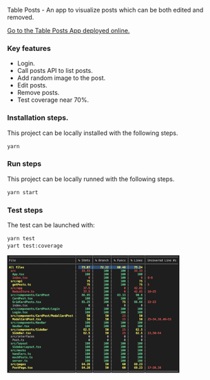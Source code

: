
Table Posts - An app to visualize posts which can be both edited and removed.

<a href="https://leafy-semifreddo-cd3cef.netlify.app/">
 
  Go to the Table Posts App deployed online.
</a>

### Key features

- Login.
- Call posts API to list posts.
- Add random image to the post.
- Edit posts.
- Remove posts.
- Test coverage near 70%.

### Installation steps.
This project can be locally installed with the following steps.
```bash
yarn
```

### Run steps
This project can be locally runned with the following steps.

```bash
yarn start
```

### Test steps
The test can be launched with:
```bash
yarn test
yart test:coverage
```

  <img alt="Test Coverage" src="./src/Images/test-coverage.png" width="400" />

